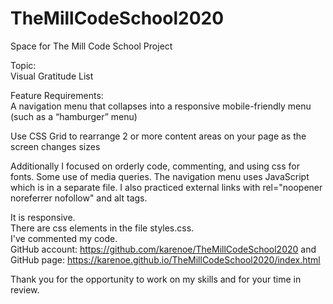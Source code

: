 # TheMillCodeSchool2020
Space for The Mill Code School Project

Topic: <br>
  Visual Gratitude List<br>

Feature Requirements: <br>
A navigation menu that collapses into a responsive mobile-friendly menu (such as a “hamburger” menu) <br>

Use CSS Grid to rearrange 2 or more content areas on your page as the screen changes sizes  <br>

Additionally I focused on orderly code, commenting, and using css for fonts. Some use of media queries. The navigation menu uses JavaScript which is in a separate file. I also practiced external links with rel="noopener noreferrer nofollow" and alt tags.<br>

It is responsive.<br>
There are css elements in the file styles.css.<br>
I've commented my code.<br>
GitHub account: https://github.com/karenoe/TheMillCodeSchool2020 and GitHub page: https://karenoe.github.io/TheMillCodeSchool2020/index.html

Thank you for the opportunity to work on my skills and for your time in review.
